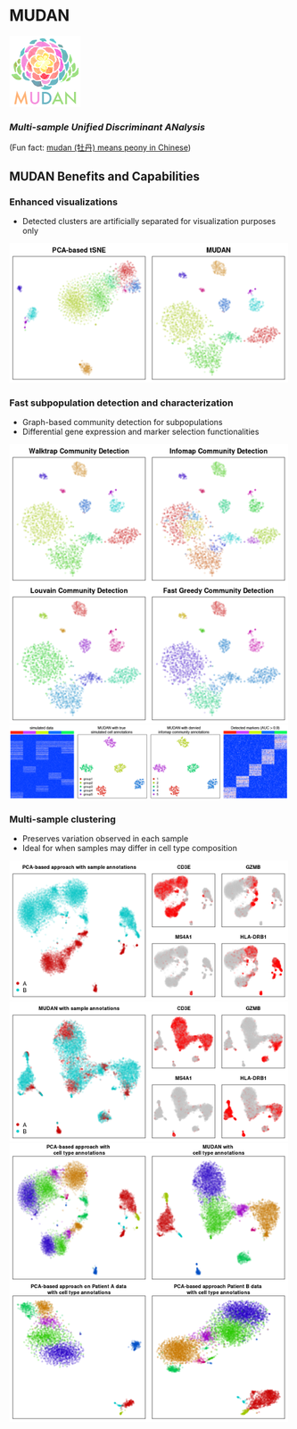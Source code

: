 # MUDAN

<img src="docs/mudan_logo.png" width=128px>

### *Multi-sample Unified Discriminant ANalysis*

(Fun fact: [mudan (牡丹) means peony in Chinese](https://en.wikipedia.org/wiki/Paeonia_suffruticosa))


## MUDAN Benefits and Capabilities

### Enhanced visualizations
- Detected clusters are artificially separated for visualization purposes only

<img src="docs/tester_visualization.png" width=500px>

### Fast subpopulation detection and characterization
- Graph-based community detection for subpopulations
- Differential gene expression and marker selection functionalities

<img src="docs/tester_coms.png" width=500px>
<img src="docs/tester_sim.png" width=500px>


### Multi-sample clustering
- Preserves variation observed in each sample
- Ideal for when samples may differ in cell type composition

<img src="docs/tester_sansbc.png" width=500px>
<img src="docs/tester_mudansansbc.png" width=500px>
<img src="docs/tester_multisample.png" width=500px>

